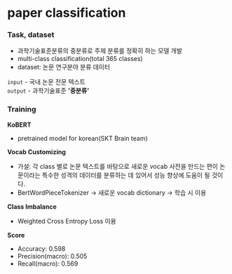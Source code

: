 # paper classification
### Task, dataset
- 과학기술표준분류의 중분류로 주제 분류를 정확히 하는 모델 개발
- multi-class classification(total 365 classes)
- dataset: 논문 연구분야 분류 데이터
  
`input` - 국내 논문 전문 텍스트
<br>
`output` - 과학기술표준 **'중분류'**

### Training
**KoBERT**
- pretrained model for korean(SKT Brain team)

**Vocab Customizing**
- 가설: 각 class 별로 논문 텍스트를 바탕으로 새로운 vocab 사전을 만드는 편이 논문이라는 특수한 성격의 데이터를 분류하는 데 있어서 성능 향상에 도움이 될 것이다.
- BertWordPieceTokenizer → 새로운 vocab dictionary → 학습 시 이용

**Class Imbalance**
- Weighted Cross Entropy Loss 이용

**Score**
- Accuracy: 0.598
- Precision(macro): 0.505
- Recall(macro): 0.569
